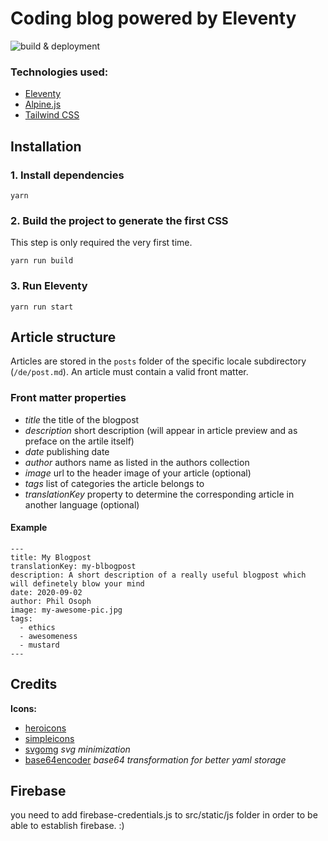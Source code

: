 # Coding blog powered by Eleventy

![build & deployment](https://github.com/nerdacker/blog/actions/workflows/build.yml/badge.svg)

### Technologies used:

- [Eleventy](https://www.11ty.dev/)
- [Alpine.js](https://github.com/alpinejs/alpine)
- [Tailwind CSS](https://tailwindcss.com/)

## Installation

### 1\. Install dependencies

```
yarn
```

### 2\. Build the project to generate the first CSS

This step is only required the very first time.

```
yarn run build
```

### 3\. Run Eleventy

```
yarn run start
```

## Article structure

Articles are stored in the `posts` folder of the specific locale subdirectory (`/de/post.md`).
An article must contain a valid front matter.

### Front matter properties

- *title* the title of the blogpost
- *description* short description (will appear in article preview and as preface on the artile itself)
- *date* publishing date
- *author* authors name as listed in the authors collection
- *image* url to the header image of your article (optional)
- *tags* list of categories the article belongs to
- *translationKey* property to determine the corresponding article in another language (optional)

#### Example

```
---
title: My Blogpost
translationKey: my-blbogpost
description: A short description of a really useful blogpost which will definetely blow your mind
date: 2020-09-02
author: Phil Osoph
image: my-awesome-pic.jpg
tags:
  - ethics
  - awesomeness
  - mustard
---
```

## Credits
**Icons:** 
- [heroicons](https://heroicons.dev/)
- [simpleicons](https://simpleicons.org/)
- [svgomg](https://jakearchibald.github.io/svgomg/) _svg minimization_
- [base64encoder](https://www.base64encode.org/) _base64 transformation for better yaml storage_


## Firebase

you need to add firebase-credentials.js to src/static/js folder in order to be able to establish firebase. :)